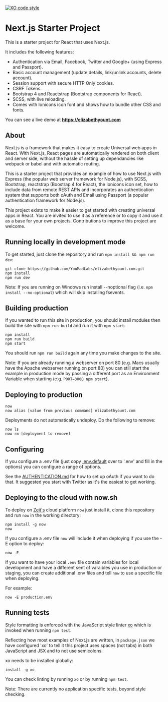 [![XO code style](https://img.shields.io/badge/code_style-XO-5ed9c7.svg)](https://github.com/sindresorhus/xo)
# Next.js Starter Project

This is a starter project for React that uses Next.js.

It includes the following features:

* Authentication via Email, Facebook, Twitter and Google+ (using Express and Passport).
* Basic account management (update details, link/unlink accounts, delete account).
* Session support with secure HTTP Only cookies.
* CSRF Tokens.
* Bootstrap 4 and Reactstrap (Bootstrap components for React).
* SCSS, with live reloading.
* Comes with Ionicons icon font and shows how to bundle other CSS and fonts.

You can see a live demo at **https://elizabethyount.com**

## About 

Next.js is a framework that makes it easy to create Universal web apps in React. With Next.js, React pages are automatically rendered on both client and server side, without the hassle of setting up dependancies like webpack or babel and with automatic routing.

This is a starter project that provides an example of how to use Next.js with Express (the popular web server framework for Node.js), with SCSS, Bootstrap, reactstrap (Boostrap 4 for React), the Ionicons icon set, how to include data from remote REST APIs and incorporates an authentication system that supports both oAuth and Email using Passport (a popular authentication framework for Node.js).

This project exists to make it easier to get started with creating universal apps in React. You are invited to use it as a reference or to copy it and use it as a base for your own projects. Contributions to improve this project are welcome.

## Running locally in development mode

To get started, just clone the repository and run `npm install && npm run dev`:

    git clone https://github.com/YouMadLabs/elizabethyount.com.git
    npm install
    npm run dev

Note: If you are running on Windows run install --noptional flag (i.e. `npm install --no-optional`) which will skip installing fsevents.

## Building production

If you wanted to run this site in production, you should install modules then build the site with `npm run build` and run it with `npm start`:

    npm install
    npm run build
    npm start

You should run `npm run build` again any time you make changes to the site.

Note: If you are already running a webserver on port 80 (e.g. Macs usually have the Apache webserver running on port 80) you can still start the example in production mode by passing a different port as an Environment Variable when starting (e.g. `PORT=3000 npm start`).

## Deploying to production

    now
    now alias [value from previous command] elizabethyount.com

Deployments do not automatically undeploy. Do the following to remove:

    now ls
    now rm [deployment to remove]

## Configuring

If you configure a .env file (just copy [.env.default](https://github.com/iaincollins/nextjs-starter/blob/master/.env.default) over to '.env' and fill in the options) you can configure a range of options.

See the [AUTHENTICATION.md](https://github.com/YouMadLabs/elizabethyount.com/blob/master/AUTHENTICATION.md) for how to set up oAuth if you want to do that. It suggested you start with Twitter as it's the easiest to get working.

## Deploying to the cloud with now.sh

To deploy on [Zeit's](https://zeit.co) cloud platform `now` just install it, clone this repository and run `now` in the working directory:

    npm install -g now
    now

If you configure a .env file `now` will include it when deploying if you use the -E option to deploy:

    now -E

If you want to have your local `.env` file contain variables for local development and have a different sent of varaibles you use in production or staging, you can create additional .env files and tell `now` to use a specific 
file when deploying.

For example:

    now -E production.env

## Running tests

Style formatting is enforced with the JavaScript style linter [xo](https://github.com/sindresorhus/xo) which is invoked when running `npm test`.

Reflecting how most examples of Next.js are written, in  `package.json` we have configured 'xo' to tell it this project uses spaces (not tabs) in both JavaScript and JSX and to not use semicolons.

xo needs to be installed globally:

    install -g xo

You can check linting by running `xo` or by running `npm test`.

Note: There are currently no application specific tests, beyond style checking.
